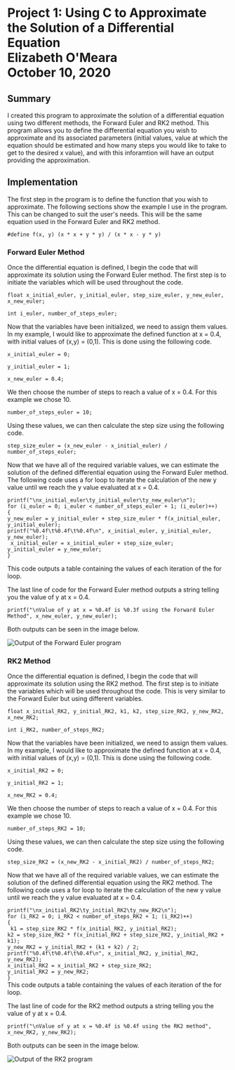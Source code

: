 # **Project 1: Using C to Approximate the Solution of a Differential Equation** <br> Elizabeth O'Meara <br> October 10, 2020

## Summary
I created this program to approximate the solution of a differential equation using two different methods, the Forward Euler and RK2 method. This program allows you to define the differential equation you wish to approximate and its associated parameters (initial values, value at which the equation should be estimated and how many steps you would like to take to get to the desired x value), and with this inforamtion will have an output providing the approximation.

## Implementation
The first step in the program is to define the function that you wish to approximate. The following sections show the example I use in the program. This can be changed to suit the user's needs. This will be the same equation used in the Forward Euler and RK2 method.

``` #define f(x, y) (x * x + y * y) / (x * x - y * y) ```

### Forward Euler Method
Once the differential equation is defined, I begin the code that will approximate its solution using the Forward Euler method. The first step is to initiate the variables which will be used throughout the code.

``` float x_initial_euler, y_initial_euler, step_size_euler, y_new_euler, x_new_euler; ``` 

``` int i_euler, number_of_steps_euler; ```
<br>

Now that the variables have been initialized, we need to assign them values. In my example, I would like to approximate the defined function at x = 0.4, with initial values of (x,y) = (0,1). This is done using the following code.

``` x_initial_euler = 0; ```

``` y_initial_euler = 1; ```

``` x_new_euler = 0.4; ```
<br>

We then choose the number of steps to reach a value of x = 0.4. For this example we chose 10. 

``` number_of_steps_euler = 10; ```
<br> 

Using these values, we can then calculate the step size using the following code. 

``` step_size_euler = (x_new_euler - x_initial_euler) / number_of_steps_euler; ```
<br>

Now that we have all of the required variable values, we can estimate the solution of the defined differential equation using the Forward Euler method. The following code uses a for loop to iterate the calculation of the new y value until we reach the y value evaluated at x = 0.4. 

``` printf("\nx_initial_euler\ty_initial_euler\ty_new_euler\n"); ```
    <br>
    ```for (i_euler = 0; i_euler < number_of_steps_euler + 1; (i_euler)++)```
    <br>
    ```{```
        <br>
        ``` y_new_euler = y_initial_euler + step_size_euler * f(x_initial_euler, y_initial_euler); ```
        <br>
        ``` printf("%0.4f\t%0.4f\t%0.4f\n", x_initial_euler, y_initial_euler, y_new_euler); ```
        <br>
        ``` x_initial_euler = x_initial_euler + step_size_euler;```
        <br>
        ``` y_initial_euler = y_new_euler; ```
        <br>
    ``` } ```
<br>

This code outputs a table containing the values of each iteration of the for loop. 
<br>

The last line of code for the Forward Euler method outputs a string telling you the value of y at x = 0.4. 

``` printf("\nValue of y at x = %0.4f is %0.3f using the Forward Euler Method", x_new_euler, y_new_euler); ```
<br>

Both outputs can be seen in the image below.

![Output of the Forward Euler program](euleroutput.jpg)

### RK2 Method
Once the differential equation is defined, I begin the code that will approximate its solution using the RK2 method. The first step is to initiate the variables which will be used throughout the code. This is very similar to the Forward Euler but using different variables.

``` float x_initial_RK2, y_initial_RK2, k1, k2, step_size_RK2, y_new_RK2, x_new_RK2; ```
<br>

``` int i_RK2, number_of_steps_RK2; ```
<br>

Now that the variables have been initialized, we need to assign them values. In my example, I would like to approximate the defined function at x = 0.4, with initial values of (x,y) = (0,1). This is done using the following code.

``` x_initial_RK2 = 0; ```
<br>

``` y_initial_RK2 = 1; ```
<br> 

``` x_new_RK2 = 0.4; ```
<br>

We then choose the number of steps to reach a value of x = 0.4. For this example we chose 10. 

``` number_of_steps_RK2 = 10;  ```
<br>

Using these values, we can then calculate the step size using the following code.

``` step_size_RK2 = (x_new_RK2 - x_initial_RK2) / number_of_steps_RK2; ```
<br>

Now that we have all of the required variable values, we can estimate the solution of the defined differential equation using the RK2 method. The following code uses a for loop to iterate the calculation of the new y value until we reach the y value evaluated at x = 0.4. 

``` printf("\nx_initial_RK2\ty_initial_RK2\ty_new_RK2\n"); ```
<br>
``` for (i_RK2 = 0; i_RK2 < number_of_steps_RK2 + 1; (i_RK2)++) ```
<br>
```{```
<br>
``` k1 = step_size_RK2 * f(x_initial_RK2, y_initial_RK2);```
<br>
``` k2 = step_size_RK2 * f(x_initial_RK2 + step_size_RK2, y_initial_RK2 + k1); ```
<br>
``` y_new_RK2 = y_initial_RK2 + (k1 + k2) / 2; ```
<br>
``` printf("%0.4f\t%0.4f\t%0.4f\n", x_initial_RK2, y_initial_RK2, y_new_RK2); ```
<br>
``` x_initial_RK2 = x_initial_RK2 + step_size_RK2; ```
<br>
``` y_initial_RK2 = y_new_RK2; ```
<br>
``` } ```
<br>
This code outputs a table containing the values of each iteration of the for loop. 
<br>

The last line of code for the RK2 method outputs a string telling you the value of y at x = 0.4. 

``` printf("\nValue of y at x = %0.4f is %0.4f using the RK2 method", x_new_RK2, y_new_RK2); ```
<br>

Both outputs can be seen in the image below.

![Output of the RK2 program](rk2output.jpg)
